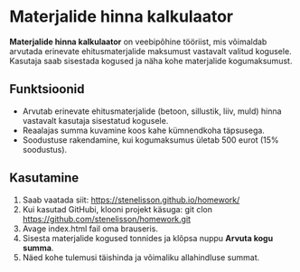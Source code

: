 # Materjalide hinna kalkulaator

**Materjalide hinna kalkulaator** on veebipõhine tööriist, mis võimaldab arvutada erinevate ehitusmaterjalide maksumust vastavalt valitud kogusele. Kasutaja saab sisestada kogused ja näha kohe materjalide kogumaksumust.

## Funktsioonid
- Arvutab erinevate ehitusmaterjalide (betoon, sillustik, liiv, muld) hinna vastavalt kasutaja sisestatud kogusele.
- Reaalajas summa kuvamine koos kahe kümnendkoha täpsusega.
- Soodustuse rakendamine, kui kogumaksumus ületab 500 eurot (15% soodustus).

## Kasutamine

1) Saab vaatada siit: https://stenelisson.github.io/homework/
2) Kui kasutad GitHubi, klooni projekt käsuga: git clon https://github.com/stenelisson/homework.git
3) Avage index.html fail oma brauseris.
4) Sisesta materjalide kogused tonnides ja klõpsa nuppu **Arvuta kogu summa**.
5) Näed kohe tulemusi täishinda ja võimaliku allahindluse summat.
